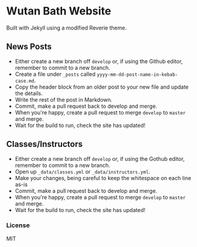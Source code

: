 # Wutan Bath Website

Built with Jekyll using a modified Reverie theme. 

## News Posts

* Either create a new branch off `develop` or, if using the Github editor, remember to commit to a new branch.
* Create a file under `_posts` called `yyyy-mm-dd-post-name-in-kebab-case.md`.
* Copy the header block from an older post to your new file and update the details.
* Write the rest of the post in Markdown.
* Commit, make a pull request back to develop and merge.
* When you're happy, create a pull request to merge `develop` to `master` and merge.
* Wait for the build to run, check the site has updated!

## Classes/Instructors

* Either create a new branch off `develop` or, if using the Gothub editor, remember to commit to a new branch.
* Open up `_data/classes.yml` or `_data/instructors.yml`.
* Make your changes, being careful to keep the whitespace on each line as-is
* Commit, make a pull request back to develop and merge.
* When you're happy, create a pull request to merge `develop` to `master` and merge.
* Wait for the build to run, check the site has updated!

### License

MIT

